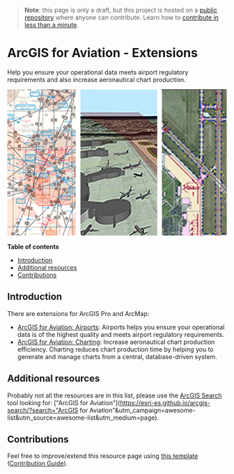 > **Note**: this page is only a draft, but this project is hosted on a [public repository](https://github.com/hhkaos/awesome-arcgis) where anyone can contribute. Learn how to [contribute in less than a minute](https://github.com/hhkaos/awesome-arcgis/blob/master/CONTRIBUTING.md#contributions).

# ArcGIS for Aviation - Extensions

Help you ensure your operational data meets airport regulatory requirements and also increase aeronautical chart production.

![ArcGIS for Aviation - Extensions Screenshot](../../product-thumbnails/arcgis-for-aviation.png)  

<!-- START doctoc generated TOC please keep comment here to allow auto update -->
<!-- DON'T EDIT THIS SECTION, INSTEAD RE-RUN doctoc TO UPDATE -->
**Table of contents**

- [Introduction](#introduction)
- [Additional resources](#additional-resources)
- [Contributions](#contributions)

<!-- END doctoc generated TOC please keep comment here to allow auto update -->

## Introduction

There are extensions for ArcGIS Pro and ArcMap:

* [ArcGIS for Aviation: Airports](https://www.esri.com/en-us/arcgis/products/arcgis-for-aviation-airports/overview): Airports helps you ensure your operational data is of the highest quality and meets airport regulatory requirements.
* [ArcGIS for Aviation: Charting](https://www.esri.com/en-us/arcgis/products/arcgis-for-aviation-charting/overview): Increase aeronautical chart production efficiency. Charting reduces chart production time by helping you to generate and manage charts from a central, database-driven system.


## Additional resources

Probably not all the resources are in this list, please use the [ArcGIS Search](https://esri-es.github.io/arcgis-search/) tool looking for: ["ArcGIS for Aviation"](https://esri-es.github.io/arcgis-search/?search="ArcGIS for Aviation"&utm_campaign=awesome-list&utm_source=awesome-list&utm_medium=page).

## Contributions

Feel free to improve/extend this resource page using [this template](https://github.com/hhkaos/awesome-arcgis/blob/master/templates/PRODUCT_PAGE_TEMPLATE.md) ([Contribution Guide](https://github.com/hhkaos/awesome-arcgis/blob/master/CONTRIBUTING.md)).
